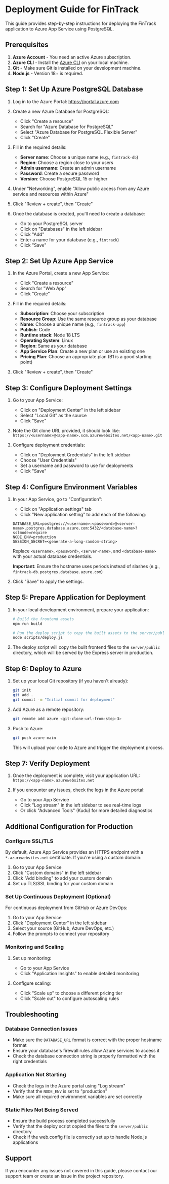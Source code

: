# Deployment Guide for FinTrack

This guide provides step-by-step instructions for deploying the FinTrack application to Azure App Service using PostgreSQL.

## Prerequisites

1. **Azure Account** - You need an active Azure subscription.
2. **Azure CLI** - Install the [Azure CLI](https://docs.microsoft.com/en-us/cli/azure/install-azure-cli) on your local machine.
3. **Git** - Make sure Git is installed on your development machine.
4. **Node.js** - Version 18+ is required.

## Step 1: Set Up Azure PostgreSQL Database

1. Log in to the Azure Portal: https://portal.azure.com
2. Create a new Azure Database for PostgreSQL:
   - Click "Create a resource"
   - Search for "Azure Database for PostgreSQL"
   - Select "Azure Database for PostgreSQL Flexible Server"
   - Click "Create"

3. Fill in the required details:
   - **Server name**: Choose a unique name (e.g., `fintrack-db`)
   - **Region**: Choose a region close to your users
   - **Admin username**: Create an admin username
   - **Password**: Create a secure password
   - **Version**: Choose PostgreSQL 15 or higher

4. Under "Networking", enable "Allow public access from any Azure service and resources within Azure"
5. Click "Review + create", then "Create"

6. Once the database is created, you'll need to create a database:
   - Go to your PostgreSQL server
   - Click on "Databases" in the left sidebar
   - Click "Add"
   - Enter a name for your database (e.g., `fintrack`)
   - Click "Save"

## Step 2: Set Up Azure App Service

1. In the Azure Portal, create a new App Service:
   - Click "Create a resource"
   - Search for "Web App"
   - Click "Create"

2. Fill in the required details:
   - **Subscription**: Choose your subscription
   - **Resource Group**: Use the same resource group as your database
   - **Name**: Choose a unique name (e.g., `fintrack-app`)
   - **Publish**: Code
   - **Runtime stack**: Node 18 LTS
   - **Operating System**: Linux
   - **Region**: Same as your database
   - **App Service Plan**: Create a new plan or use an existing one
   - **Pricing Plan**: Choose an appropriate plan (B1 is a good starting point)

3. Click "Review + create", then "Create"

## Step 3: Configure Deployment Settings

1. Go to your App Service:
   - Click on "Deployment Center" in the left sidebar
   - Select "Local Git" as the source
   - Click "Save"

2. Note the Git clone URL provided, it should look like: 
   `https://<username>@<app-name>.scm.azurewebsites.net/<app-name>.git`

3. Configure deployment credentials:
   - Click on "Deployment Credentials" in the left sidebar
   - Choose "User Credentials"
   - Set a username and password to use for deployments
   - Click "Save"

## Step 4: Configure Environment Variables

1. In your App Service, go to "Configuration":
   - Click on "Application settings" tab
   - Click "New application setting" to add each of the following:

   ```
   DATABASE_URL=postgres://<username>:<password>@<server-name>.postgres.database.azure.com:5432/<database-name>?sslmode=require
   NODE_ENV=production
   SESSION_SECRET=<generate-a-long-random-string>
   ```

   Replace `<username>`, `<password>`, `<server-name>`, and `<database-name>` with your actual database credentials.
   
   **Important**: Ensure the hostname uses periods instead of slashes (e.g., `fintrack-db.postgres.database.azure.com`)

2. Click "Save" to apply the settings.

## Step 5: Prepare Application for Deployment

1. In your local development environment, prepare your application:

   ```bash
   # Build the frontend assets
   npm run build
   
   # Run the deploy script to copy the built assets to the server/public directory
   node scripts/deploy.js
   ```

2. The deploy script will copy the built frontend files to the `server/public` directory, which will be served by the Express server in production.

## Step 6: Deploy to Azure

1. Set up your local Git repository (if you haven't already):

   ```bash
   git init
   git add .
   git commit -m "Initial commit for deployment"
   ```

2. Add Azure as a remote repository:

   ```bash
   git remote add azure <git-clone-url-from-step-3>
   ```

3. Push to Azure:

   ```bash
   git push azure main
   ```

   This will upload your code to Azure and trigger the deployment process.

## Step 7: Verify Deployment

1. Once the deployment is complete, visit your application URL: `https://<app-name>.azurewebsites.net`

2. If you encounter any issues, check the logs in the Azure portal:
   - Go to your App Service
   - Click "Log stream" in the left sidebar to see real-time logs
   - Or click "Advanced Tools" (Kudu) for more detailed diagnostics

## Additional Configuration for Production

### Configure SSL/TLS

By default, Azure App Service provides an HTTPS endpoint with a `*.azurewebsites.net` certificate. If you're using a custom domain:

1. Go to your App Service
2. Click "Custom domains" in the left sidebar
3. Click "Add binding" to add your custom domain
4. Set up TLS/SSL binding for your custom domain

### Set Up Continuous Deployment (Optional)

For continuous deployment from GitHub or Azure DevOps:

1. Go to your App Service
2. Click "Deployment Center" in the left sidebar
3. Select your source (GitHub, Azure DevOps, etc.)
4. Follow the prompts to connect your repository

### Monitoring and Scaling

1. Set up monitoring:
   - Go to your App Service
   - Click "Application Insights" to enable detailed monitoring

2. Configure scaling:
   - Click "Scale up" to choose a different pricing tier
   - Click "Scale out" to configure autoscaling rules

## Troubleshooting

### Database Connection Issues

- Make sure the `DATABASE_URL` format is correct with the proper hostname format
- Ensure your database's firewall rules allow Azure services to access it
- Check the database connection string is properly formatted with the right credentials

### Application Not Starting

- Check the logs in the Azure portal using "Log stream"
- Verify that the `NODE_ENV` is set to "production"
- Make sure all required environment variables are set correctly

### Static Files Not Being Served

- Ensure the build process completed successfully
- Verify that the deploy script copied the files to the `server/public` directory
- Check if the web.config file is correctly set up to handle Node.js applications

## Support

If you encounter any issues not covered in this guide, please contact our support team or create an issue in the project repository.